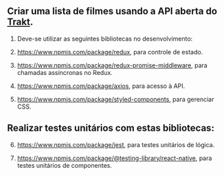 ## Criar uma lista de filmes usando a API aberta do [Trakt](https://trakt.docs.apiary.io).

1. Deve-se utilizar as seguintes bibliotecas no desenvolvimento:

2. https://www.npmjs.com/package/redux, para controle de estado.

3. https://www.npmjs.com/package/redux-promise-middleware, para chamadas assíncronas no Redux.

4. https://www.npmjs.com/package/axios, para acesso à API.

5. https://www.npmjs.com/package/styled-components, para gerenciar CSS.

## Realizar testes unitários com estas bibliotecas:

6. https://www.npmjs.com/package/jest, para testes unitários de lógica.

7. https://www.npmjs.com/package/@testing-library/react-native, para testes unitários de componentes.
